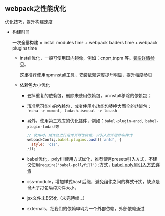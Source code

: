 ## webpack之性能优化

优化技巧，提升构建速度

* 构建时间

  一次全量构建 = install modules time + webpack loaders time + webpack plugins time

  - install优化，一般可使用国内镜像，例如：cnpm,tnpm 等。[镜像详情参见](../npm/cmd)。 
  
    这里推荐使用npminstall工具，安装依赖速度提升明显，[提升幅度参见](https://github.com/cnpm/npminstall)

  - 依赖包大小优化

    + 去掉重复的依赖包，删除未使用依赖包，uninstall移除的依赖包；

    + 精准尽可能小的依赖包，或者使用小功能包替换大而全的功能包；`fecha -> moment, lodash.isequal -> lodash`

    + 另外，使用第三方库的优化插件，例如：`babel-plugin-antd、babel-plugin-lodash等`
      ```js
      // 使用时，插件会进行组件关联性梳理，只引入相关组件和样式
      webpackConfig.babel.plugins.push(['antd', {
        style: 'css',
      }]);
      ```

    + babel优化，polyfill使用方式优化，推荐使用presets引入方式，不建议使用`require('babel-pollyfill');`方式，[babel polyfill引入方式详情](../babel/)

    + css-module，增加样式hash后缀，避免组件之间的样式干扰，缺点是增大了打包后的文件大小。

    + jsx文件未ES5化（未完待续...）

    + externals，把我们的依赖申明为一个外部依赖，外部依赖通过 <script> 外链脚本引入。
      `externals: ['react', 'react-dom', 'react-router']`

    + noParse，则会让 webpack 忽略对其进行文件的解析，直接会进入最后的 bundle

    + DllPlugin 和 DllReferencePlugin， deps 中也引用了大量的 npm 包，而这些包在正常的开发过程中并不会进行修改，但是在每一次构建过程中却需要反复的将其分析，使用dllplugin可以避免这样的消耗。

    简单来说 DllPlugin 的作用是预先编译一些模块，而 DllReferencePlugin 则是把这些预先编译好的模块引用起来。这边需要注意的是 DllPlugin 必须要在 DllReferencePlugin 执行前，执行过一次。

    dllPlugin 和 commonChunkPlugin 是二选一的，并且在启用 dll 后和 external、common 一样需要在页面中引用对应的脚本，在 dll 中就是需要手动引用 vendor.dll.js